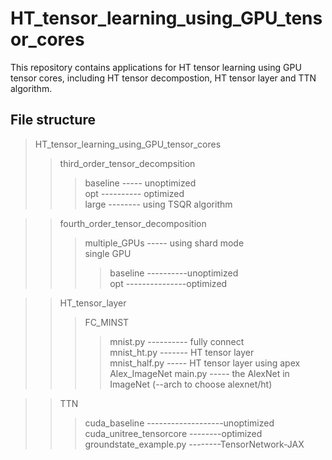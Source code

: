 # HT_tensor_learning_using_GPU_tensor_cores
This repository contains applications for HT tensor learning using GPU tensor cores, including HT tensor decompostion, HT tensor layer and TTN algorithm. 

## File structure

> HT_tensor_learning_using_GPU_tensor_cores
>> third_order_tensor_decompsition
>>> baseline ----- unoptimized <br>
>>> opt ---------- optimized <br>
>>> large -------- using TSQR algorithm <br>

>> fourth_order_tensor_decomposition
>>> multiple_GPUs ----- using shard mode <br>
>>> single GPU
>>>> baseline ----------unoptimized <br>
>>>> opt ---------------optimized <br>


>> HT_tensor_layer
>>> FC_MINST
>>>> mnist.py ---------- fully connect <br>
>>>> mnist_ht.py ------- HT tensor layer <br>
>>>> mnist_half.py ----- HT tensor layer using apex <br>
>>> Alex_ImageNet
>>>> main.py ----- the AlexNet in ImageNet (--arch to choose alexnet/ht)

>> TTN
>>> cuda_baseline -------------------unoptimized <br>
>>> cuda_unitree_tensorcore --------optimized <br>
>>> groundstate_example.py --------TensorNetwork-JAX <br>
